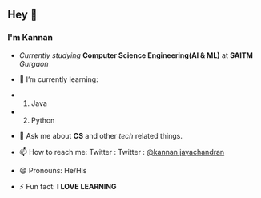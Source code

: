 ## Hey 👋

### I'm Kannan

- _Currently studying_ **Computer Science Engineering(AI & ML)** at **SAITM** _Gurgaon_


- 🌱 I’m currently learning:
- 1. Java
- 2. Python

- 💬 Ask me about **CS** and other _tech_ related things.

- 📫 How to reach me: Twitter : Twitter : [@kannan jayachandran](https://twitter.com/kannanj362)


- 😄 Pronouns: He/His


- ⚡ Fun fact: **I LOVE LEARNING**

